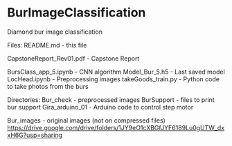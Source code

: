 # BurImageClassification
Diamond bur image classification

Files:
README.md - this file

CapstoneReport_Rev01.pdf - Capstone Report

BursClass_app_5.ipynb - CNN algorithm
Model_Bur_5.h5 - Last saved model
LocHead.ipynb - Preprocessing images
takeGoods_train.py - Python code to take photos from the burs


Directories:
Bur_check - preprocessed images
BurSupport - files to print bur support
Gira_arduino_01 - Arduino code to control step motor

Bur_images - original images (not on compressed files) https://drive.google.com/drive/folders/1JY9eO1cXBGfJYF6189Lu0gUTW_dxxH6G?usp=sharing




